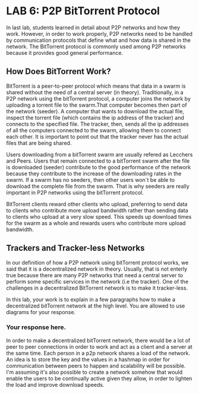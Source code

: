 # LAB 6: P2P BitTorrent Protocol

In last lab, students learned in detail about P2P networks and how they work. However, in order to work properly, 
P2P networks need to be handled by communication protocols that define what and how data is shared in the network. 
The BitTorrent protocol is commonly used among P2P networks because it provides good general performance. 

## How Does BitTorrent Work?

BitTorrent is a peer-to-peer protocol which means that data in a swarm is shared without the need of a central server 
(in theory). Traditionally, in a P2P network using the bitTorrent protocol, a computer joins the network by uploading 
a torrent file to the swarm.That computer becomes then part of the network (seeder). 
A computer that wants to download the actual file, inspect the torrent file (which contains the ip address of the tracker) 
and connects to the specified file. The tracker, then, sends all the ip addresses of all the computers connected to the 
swarm, allowing them to connect each other. It is important to point out that the tracker never has the actual files 
that are being shared. 

Users downloading from a bitTorrent swarm are usually refered as Lecchers and Peers. Users that remain connected to a 
bitTorrent swarm after the file is downloaded (seeder) contribute to the good performance of the network because 
they contribute to the increase of the downloading rates in the swarm. If a swarm has no seeders, then other users 
won´t be able to download the complete file from the swarm. That is why seeders are really important in P2P networks 
using the bitTorrent protocol. 

BitTorrent clients reward other clients who upload, preferring to send data to clients who contribute more upload 
bandwidth rather than sending data to clients who upload at a very slow speed. This speeds up download times 
for the swarm as a whole and rewards users who contribute more upload bandwidth.

## Trackers and Tracker-less Networks 

In our definition of how a P2P network using bitTorrent protocol works, we said that it is a decentralized network in 
theory. Usually, that is not enterly true because there are many P2P networks that need a central server to perform 
some specific services in the network (i.e the tracker). One of the challenges in a decentralized BitTorrent network 
is to make it tracker-less. 

In this lab, your work is to explain in a few paragraphs how to make a decentralized bitTorrent network at the high level. 
You are allowed to use diagrams for your response.


### Your response here. 

In order to make a decentralized bitTorrent network, there would be a lot of peer to peer connections in order to work and act as a client and a server at the same time. Each person in a p2p network shares a load of the network. An idea is to store the key and the values in a hashmap in order for communication between peers to happen and scalability will be possible. I'm assuming it's also possible to create a network somehow that would enable the users to be continually active given they allow, in order to lighten the load and improve download speeds.




